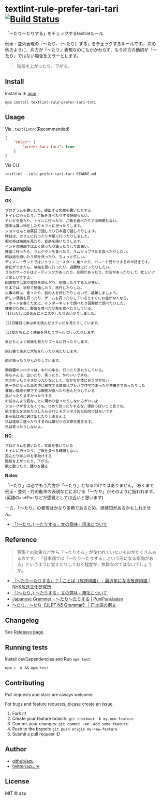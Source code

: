 # textlint-rule-prefer-tari-tari [![Build Status](https://travis-ci.org/textlint-ja/textlint-rule-prefer-tari-tari.svg?branch=master)](https://travis-ci.org/textlint-ja/textlint-rule-prefer-tari-tari)

「〜たり〜たりする」をチェックするtextlintルール

例示・並列表現の「～たり、（～たり）する」をチェックするルールです。
次の例のように、片方が「〜たり」表現なのにもかかわらず、もう片方の動詞が「〜たり」ではない場合をエラーとします。

> 階段を上がったり、下がる。

## Install

Install with [npm](https://www.npmjs.com/):

    npm install textlint-rule-prefer-tari-tari

## Usage

Via `.textlintrc`(Recommended)

```json
{
    "rules": {
        "prefer-tari-tari": true
    }
}
```

Via CLI

```
textlint --rule prefer-tari-tari README.md
```

## Example

**OK**:

```
プログラムを書いたり、提出する文章を書いたりする
トイレに行ったり、ご飯を食べたりする時間もない。
テレビを見たり、トイレに行ったり、ご飯を食べたりする時間もない。
週末は買い物をしたりカフェに行ったりします。
ジョンさんとは英語で話したり日本語で話したりします。
昨日は、カフェに行ったり本屋に行ったりしました。
暇な時は映画を見たり、音楽を聞いたりします。
インドの映画ではよく歌ったり踊ったりして面白い。
韓国に行ったら、サムゲタンを食べたり、サムギョプサルを食べたりしたい。
朝は歯を磨いたり顔を洗ったり、ちょっと忙しい。
ディズニーランドではジェットコースターに乗ったり、パレード見たりするのが好きです。
彼氏ができたら、映画を見に行ったり、遊園地に行ったりしたい。
うちのサークルはミーティングがあったり、合宿があったり、大会があったりして、忙しいけど楽しいですよ。
図書館では本や雑誌を読んだり、勉強したりする人が多い。
日本では、学校で勉強したり、旅行したりした。
火事の時は、走ったり、前の人を押したりしないで、避難しましょう。
新しい漫画を買ったり、ゲームを買ったりしているとすぐにお金がなくなる。
レポートを書くために、インターネットで調べたり図書館で調べたりした。
健康のために、野菜を食べたり魚を食べたりしている。
(1)わたしは夏休みにテニスをしたり泳いだりしました。

(2)日曜日に弟は本を読んだりテレビを見たりしています。

(3)友だちとよく映画を見たりプールに行ったりします。

友だちとよく映画を見たりプールに行ったりします。

飛行機で東京と大阪を行ったり来たりします。

雨が降ったりやんだりしています。

動物園のシロクマは、おりの中を、行ったり来たりしている。
赤ちゃんは、泣いたり、笑ったり、かわいいですね。
大きかったり小さかったりなどして、なかなか体に合うのがない
白一色になった畠の中に散在する農家はプレハブ住宅であったり茅葺きであったりした
薄暗い階段や廊下では観客が食べたり呑んだりしている
高かったりまずかったりする
お前あんまり変なことに関わり合ったりしない方がいいよ
ジョークが言えなくても、せめて怒ったりするな。理屈っぽいこと言うな。
紙で答えを求めたりしたらそれこそデジタル的な指向ではないです
あら私は別に逃げ出したりしませんよ
私は路頭に迷ったりするのは嫌だから文章を書きます。
私は笑ったりしないよ。
```

**NG**:

```
プログラムを書いたり、文章を書いている
トイレに行ったり、ご飯を食べる時間もない。
遊んだり学ぶのを手助けする
階段を上がったり、下がる。
歌と歌ったり、踊りを踊る
```

**Notes**:

「〜たり」は必ずもう片方が「〜たり」となるわけではありません。
あくまで例示・並列・対の動作の表現などにおける「〜たり」がそのように扱われます。
(英語の`and`や`or`などが感覚としては近いと思います)

一方、「〜たり」の表現はかなり多用であるため、誤検知があるかもしれません。

- [「(～たり、) ～たりする」文の意味・用法について](http://dspace.lib.kanazawa-u.ac.jp/dspace/bitstream/2297/1885/1/AA11546136-5-1.pdf "AA11546136-5-1.pdf")

## Reference

> 表現上の効果などから「～たりする」が使われていないものがたくさんあるのです。
> 「日本語では『～たり～たりする』という形になる傾向がある」というように覚えたりしておく程度が、無難なのではないでしょうか。

- [「～たり～たりする」？ | ことば（放送用語） - 最近気になる放送用語 | NHK放送文化研究所](https://www.nhk.or.jp/bunken/summary/kotoba/term/132.html "「～たり～たりする」？ | ことば（放送用語） - 最近気になる放送用語 | NHK放送文化研究所")
- [「(～たり、) ～たりする」文の意味・用法について](http://dspace.lib.kanazawa-u.ac.jp/dspace/bitstream/2297/1885/1/AA11546136-5-1.pdf "AA11546136-5-1.pdf")
- [Japanese Grammar - 〜たり〜たりする | PuniPuniJapan](http://www.punipunijapan.com/japanese-grammar-tari-tari/ "Japanese Grammar - 〜たり〜たりする | PuniPuniJapan")
- [～たり、～たり【JLPT N5 Grammar】 | 日本語の例文](http://j-nihongo.com/tari/ "～たり、～たり【JLPT N5 Grammar】 | 日本語の例文")


## Changelog

See [Releases page](https://github.com/textlint-ja/textlint-rule-prefer-tari-tari/releases).

## Running tests

Install devDependencies and Run `npm test`:

    npm i -d && npm test

## Contributing

Pull requests and stars are always welcome.

For bugs and feature requests, [please create an issue](https://github.com/textlint-ja/textlint-rule-prefer-tari-tari/issues).

1. Fork it!
2. Create your feature branch: `git checkout -b my-new-feature`
3. Commit your changes: `git commit -am 'Add some feature'`
4. Push to the branch: `git push origin my-new-feature`
5. Submit a pull request :D

## Author

- [github/azu](https://github.com/azu)
- [twitter/azu_re](https://twitter.com/azu_re)

## License

MIT © azu
